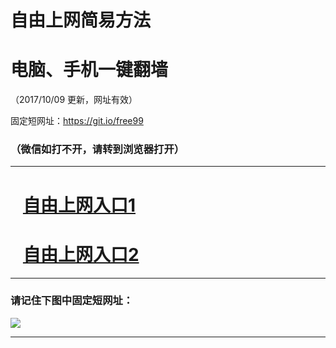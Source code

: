﻿# 自由上网简易方法

# 电脑、手机一键翻墙

（2017/10/09 更新，网址有效）

固定短网址：https://git.io/free99

### （微信如打不开，请转到浏览器打开）


***





# &nbsp;&nbsp; <a href="http://ft479925565.fwq-tz-1001.info/fwqtz01.html?t=100900118754 " target="_blank">自由上网入口1</a>
# &nbsp;&nbsp; <a href="http://ft95531055.fwq-tz-1002.info/fwqtz02.html?t=10090015565 " target="_blank">自由上网入口2</a>
***

### 请记住下图中固定短网址：

<img src="https://s3-us-west-2.amazonaws.com/fwq-1001/yjfq-20170905okok.png" /> 


***

